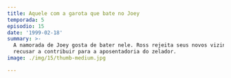 ```yaml
---
title: Aquele com a garota que bate no Joey
temporada: 5
episodio: 15
date: '1999-02-18'
summary: >-
  A namorada de Joey gosta de bater nele. Ross rejeita seus novos vizinhos ao se
  recusar a contribuir para a aposentadoria do zelador.
image: ./img/15/thumb-medium.jpg

---
```

